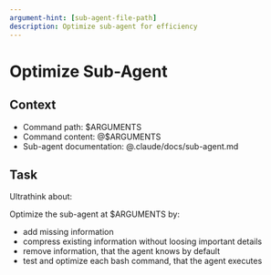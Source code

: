```yaml
---
argument-hint: [sub-agent-file-path]
description: Optimize sub-agent for efficiency
---
```


# Optimize Sub-Agent

## Context

- Command path: $ARGUMENTS
- Command content: @$ARGUMENTS
- Sub-agent documentation: @.claude/docs/sub-agent.md

## Task

Ultrathink about:

Optimize the sub-agent at $ARGUMENTS by:
- add missing information
- compress existing information without loosing important details
- remove information, that the agent knows by default
- test and optimize each bash command, that the agent executes
